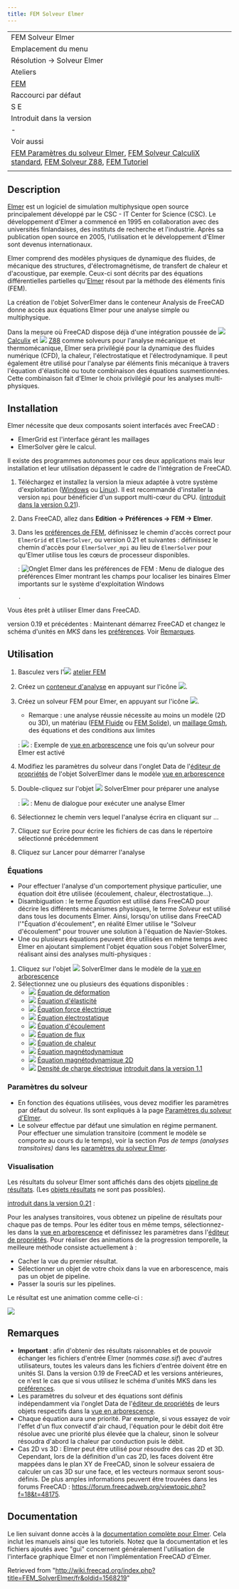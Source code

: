 ```yaml
---
title: FEM Solveur Elmer
---
```


|                                                                                                                                                                                                                                                                                                                   |
| ----------------------------------------------------------------------------------------------------------------------------------------------------------------------------------------------------------------------------------------------------------------------------------------------------------------- |
| FEM Solveur Elmer                                                                                                                                                                                                                                                                                                 |
| Emplacement du menu                                                                                                                                                                                                                                                                                               |
| Résolution → Solveur Elmer                                                                                                                                                                                                                                                                                        |
| Ateliers                                                                                                                                                                                                                                                                                                          |
| [FEM](/FEM_Workbench/fr "FEM Workbench/fr")                                                                                                                                                                                                                                                                       |
| Raccourci par défaut                                                                                                                                                                                                                                                                                              |
| S E                                                                                                                                                                                                                                                                                                               |
| Introduit dans la version                                                                                                                                                                                                                                                                                         |
| -                                                                                                                                                                                                                                                                                                                 |
| Voir aussi                                                                                                                                                                                                                                                                                                        |
| [FEM Paramètres du solveur Elmer](/FEM_SolverElmer_SolverSettings/fr "FEM SolverElmer SolverSettings/fr"), [FEM Solveur CalculiX standard](/FEM_SolverCalculixCxxtools/fr "FEM SolverCalculixCxxtools/fr"), [FEM Solveur Z88](/FEM_SolverZ88 "FEM SolverZ88"), [FEM Tutoriel](/FEM_tutorial/fr "FEM tutorial/fr") |
|                                                                                                                                                                                                                                                                                                                   |

## Description

[Elmer](https://www.elmerfem.org) est un logiciel de simulation multiphysique open source principalement développé par le CSC - IT Center for Science (CSC). Le développement d'Elmer a commencé en 1995 en collaboration avec des universités finlandaises, des instituts de recherche et l'industrie. Après sa publication open source en 2005, l'utilisation et le développement d'Elmer sont devenus internationaux.

Elmer comprend des modèles physiques de dynamique des fluides, de mécanique des structures, d'électromagnétisme, de transfert de chaleur et d'acoustique, par exemple. Ceux-ci sont décrits par des équations différentielles partielles qu'[Elmer](https://www.csc.fi/web/elmer) résout par la méthode des éléments finis (FEM).

La création de l'objet SolverElmer dans le conteneur Analysis de FreeCAD donne accès aux équations Elmer pour une analyse simple ou multiphysique.

Dans la mesure où FreeCAD dispose déjà d'une intégration poussée de ![](/images/FEM_SolverCalculiX.svg) [Calculix](/FEM_SolverCalculixCxxtools/fr "FEM SolverCalculixCxxtools/fr") et ![](/images/FEM_SolverZ88.svg) [Z88](/FEM_SolverZ88/fr "FEM SolverZ88/fr") comme solveurs pour l'analyse mécanique et thermomécanique, Elmer sera privilégié pour la dynamique des fluides numérique (CFD), la chaleur, l'électrostatique et l'électrodynamique. Il peut également être utilisé pour l'analyse par éléments finis mécanique à travers l'équation d'élasticité ou toute combinaison des équations susmentionnées. Cette combinaison fait d'Elmer le choix privilégié pour les analyses multi-physiques.

## Installation

Elmer nécessite que deux composants soient interfacés avec FreeCAD :

- ElmerGrid est l'interface gérant les maillages
- ElmerSolver gère le calcul.

Il existe des programmes autonomes pour ces deux applications mais leur installation et leur utilisation dépassent le cadre de l'intégration de FreeCAD.

1.  Téléchargez et installez la version la mieux adaptée à votre système d'exploitation ([Windows](https://www.nic.funet.fi/pub/sci/physics/elmer/bin/windows/) ou [Linux](https://www.nic.funet.fi/pub/sci/physics/elmer/bin/linux/Readme1st.txt)). Il est recommandé d'installer la version `mpi` pour bénéficier d'un support multi-cœur du CPU. ([introduit dans la version 0.21](/Release_notes_0.21/fr "Release notes 0.21/fr")).
2.  Dans FreeCAD, allez dans **Edition → Préférences → FEM → Elmer**.
3.  Dans les [préférences de FEM](/FEM_Preferences/fr#Elmer "FEM Preferences/fr"), définissez le chemin d'accès correct pour `ElmerGrid` et `ElmerSolver`, ou version 0.21 et suivantes : définissez le chemin d'accès pour `ElmerSolver_mpi` au lieu de `ElmerSolver` pour qu'Elmer utilise tous les cœurs de processeur disponibles.

    : ![Onglet Elmer dans les préférences de FEM](/images/Preferences-ElmerPath.png)
    : Menu de dialogue des préférences Elmer montrant les champs pour localiser les binaires Elmer importants sur le système d'exploitation Windows

        .

Vous êtes prêt à utiliser Elmer dans FreeCAD.

version 0.19 et précédentes : Maintenant démarrez FreeCAD et changez le schéma d'unités en _MKS_ dans les [préférences](/Preferences_Editor/fr#Unit.C3.A9s "Preferences Editor/fr"). Voir [Remarques](#Remarques).

## Utilisation

1. Basculez vers l'![](/images/Workbench_FEM.svg) [atelier FEM](/FEM_Workbench/fr "FEM Workbench/fr")
2. Créez un [conteneur d'analyse](/FEM_Analysis/fr "FEM Analysis/fr") en appuyant sur l'icône ![](/images/FEM_Analysis.svg).
3. Créez un solveur FEM pour Elmer, en appuyant sur l'icône ![](/images/FEM_SolverElmer.svg).

   - Remarque : une analyse réussie nécessite au moins un modèle (2D ou 3D), un matériau ([FEM Fluide](/FEM_MaterialFluid/fr "FEM MaterialFluid/fr") ou [FEM Solide](/FEM_MaterialSolid/fr "FEM MaterialSolid/fr")), un [maillage Gmsh](/FEM_MeshGmshFromShape/fr "FEM MeshGmshFromShape/fr"), des équations et des conditions aux limites

   : ![](/images/Elmer_typical_file_tree.png)
   : Exemple de [vue en arborescence](/Tree_view/fr "Tree view/fr") une fois qu'un solveur pour Elmer est activé

4. Modifiez les paramètres du solveur dans l'onglet Data de l'[éditeur de propriétés](/Property_editor/fr "Property editor/fr") de l'objet SolverElmer dans le modèle [vue en arborescence](/Tree_view/fr "Tree view/fr")
5. Double-cliquez sur l'objet ![](/images/FEM_SolverElmer.svg) SolverElmer pour préparer une analyse

   : ![](/images/ElmerSolver_TaskPanel.png)
   : Menu de dialogue pour exécuter une analyse Elmer

6. Sélectionnez le chemin vers lequel l'analyse écrira en cliquant sur ...
7. Cliquez sur Ecrire pour écrire les fichiers de cas dans le répertoire sélectionné précédemment
8. Cliquez sur Lancer pour démarrer l'analyse

### Équations

- Pour effectuer l'analyse d'un comportement physique particulier, une équation doit être utilisée (écoulement, chaleur, électrostatique...).
- Disambiguation : le terme _Équation_ est utilisé dans FreeCAD pour décrire les différents mécanismes physiques, le terme _Solveur_ est utilisé dans tous les documents Elmer. Ainsi, lorsqu'on utilise dans FreeCAD l'"Équation d'écoulement", en réalité Elmer utilise le "Solveur d'écoulement" pour trouver une solution à l'équation de Navier-Stokes.
- Une ou plusieurs équations peuvent être utilisées en même temps avec Elmer en ajoutant simplement l'objet équation sous l'objet SolverElmer, réalisant ainsi des analyses multi-physiques :

1. Cliquez sur l'objet ![](/images/FEM_SolverElmer.svg) SolverElmer dans le modèle de la [vue en arborescence](/Tree_view/fr "Tree view/fr")
2. Sélectionnez une ou plusieurs des équations disponibles :
   - ![](/images/FEM_EquationDeformation.svg) [Équation de déformation](/FEM_EquationDeformation/fr "FEM EquationDeformation/fr")
   - ![](/images/FEM_EquationElasticity.svg) [Équation d'élasticité](/FEM_EquationElasticity/fr "FEM EquationElasticity/fr")
   - ![](/images/FEM_EquationElectricforce.svg) [Équation force électrique](/FEM_EquationElectricforce/fr "FEM EquationElectricforce/fr")
   - ![](/images/FEM_EquationElectrostatic.svg) [Équation électrostatique](/FEM_EquationElectrostatic/fr "FEM EquationElectrostatic/fr")
   - ![](/images/FEM_EquationFlow.svg) [Équation d'écoulement](/FEM_EquationFlow/fr "FEM EquationFlow/fr")
   - ![](/images/FEM_EquationFlux.svg) [Équation de flux](/FEM_EquationFlux/fr "FEM EquationFlux/fr")
   - ![](/images/FEM_EquationHeat.svg) [Équation de chaleur](/FEM_EquationHeat/fr "FEM EquationHeat/fr")
   - ![](/images/FEM_EquationMagnetodynamic.svg) [Équation magnétodynamique](/FEM_EquationMagnetodynamic/fr "FEM EquationMagnetodynamic/fr")
   - ![](/images/FEM_EquationMagnetodynamic2D.svg) [Équation magnétodynamique 2D](/FEM_EquationMagnetodynamic2D/fr "FEM EquationMagnetodynamic2D/fr")
   - ![](/images/FEM_ConstraintElectricChargeDensity.svg) [Densité de charge électrique](/FEM_ElectricChargeDensity/fr "FEM ElectricChargeDensity/fr") [introduit dans la version 1.1](/Release_notes_1.1/fr "Release notes 1.1/fr")

### Paramètres du solveur

- En fonction des équations utilisées, vous devez modifier les paramètres par défaut du solveur. Ils sont expliqués à la page [Paramètres du solveur d'Elmer](/FEM_SolverElmer_SolverSettings/fr "FEM SolverElmer SolverSettings/fr").
- Le solveur effectue par défaut une simulation en régime permanent. Pour effectuer une simulation transitoire (comment le modèle se comporte au cours du le temps), voir la section _Pas de temps (analyses transitoires)_ dans les [paramètres du solveur Elmer](</FEM_SolverElmer_SolverSettings/fr#Pas_de_temps_(analyses_transitoires)> "FEM SolverElmer SolverSettings/fr").

### Visualisation

Les résultats du solveur Elmer sont affichés dans des objets [pipeline de résultats](/FEM_PostPipelineFromResult/fr "FEM PostPipelineFromResult/fr"). (Les [objets résultats](/FEM_ResultShow/fr "FEM ResultShow/fr") ne sont pas possibles).

[introduit dans la version 0.21](/Release_notes_0.21/fr "Release notes 0.21/fr") :

Pour les analyses transitoires, vous obtenez un pipeline de résultats pour chaque pas de temps. Pour les éditer tous en même temps, sélectionnez-les dans la [vue en arborescence](/Tree_view/fr "Tree view/fr") et définissez les paramètres dans l'[éditeur de propriétés](/Property_editor/fr "Property editor/fr").
Pour réaliser des animations de la progression temporelle, la meilleure méthode consiste actuellement à :

- Cacher la vue du premier résultat.
- Sélectionner un objet de votre choix dans la vue en arborescence, mais pas un objet de pipeline.
- Passer la souris sur les pipelines.

Le résultat est une animation comme celle-ci :

![](/images/ElmerSolver_TransientAnalysis.gif)

## Remarques

- **Important** : afin d'obtenir des résultats raisonnables et de pouvoir échanger les fichiers d'entrée Elmer (nommés _case.sif_) avec d'autres utilisateurs, toutes les valeurs dans les fichiers d'entrée doivent être en unités SI. Dans la version 0.19 de FreeCAD et les versions antérieures, ce n'est le cas que si vous utilisez le schéma d'unités MKS dans les [préférences](/Preferences_Editor/fr#Unit.C3.A9s "Preferences Editor/fr").
- Les paramètres du solveur et des équations sont définis indépendamment via l'onglet Data de l'[éditeur de propriétés](/Property_editor/fr "Property editor/fr") de leurs objets respectifs dans la [vue en arborescence](/Tree_view/fr "Tree view/fr").
- Chaque équation aura une priorité. Par exemple, si vous essayez de voir l'effet d'un flux convectif d'air chaud, l'équation pour le débit doit être résolue avec une priorité plus élevée que la chaleur, sinon le solveur résoudra d'abord la chaleur par conduction puis le débit.
- Cas 2D vs 3D : Elmer peut être utilisé pour résoudre des cas 2D et 3D. Cependant, lors de la définition d'un cas 2D, les faces doivent être mappées dans le plan XY de FreeCAD, sinon le solveur essaiera de calculer un cas 3D sur une face, et les vecteurs normaux seront sous-définis. De plus amples informations peuvent être trouvées dans les forums FreeCAD : <https://forum.freecadweb.org/viewtopic.php?f=18&t=48175>.

## Documentation

Le lien suivant donne accès à la [documentation complète pour Elmer](https://www.nic.funet.fi/pub/sci/physics/elmer/doc/). Cela inclut les manuels ainsi que les tutoriels. Notez que la documentation et les fichiers ajoutés avec "gui" concernent généralement l'utilisation de l'interface graphique Elmer et non l'implémentation FreeCAD d'Elmer.

Retrieved from "<http://wiki.freecad.org/index.php?title=FEM_SolverElmer/fr&oldid=1568219>"
